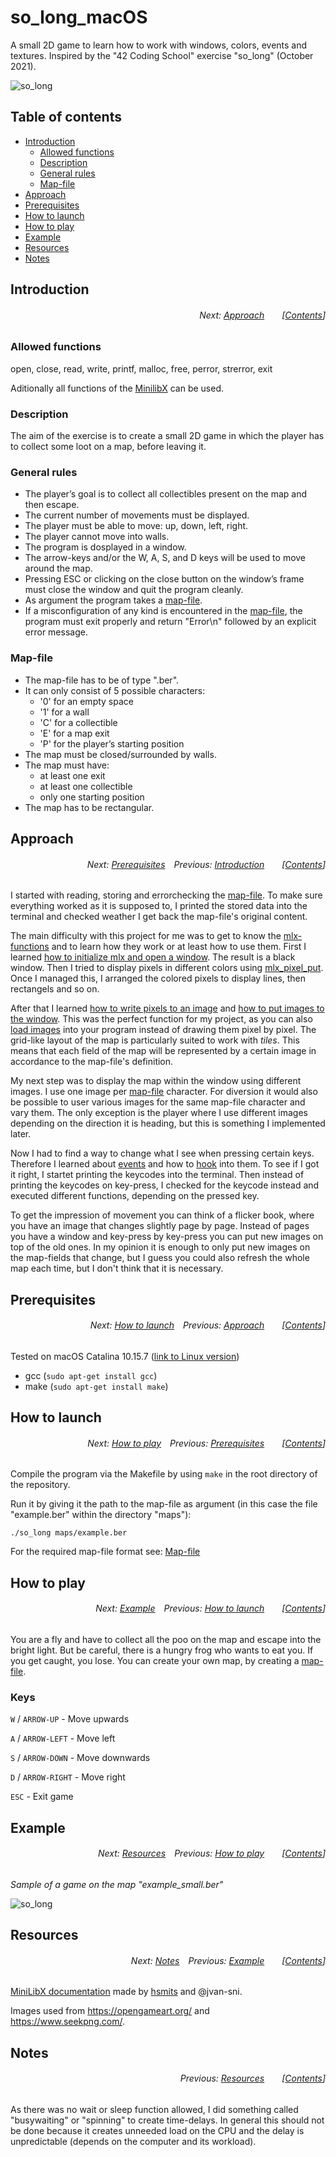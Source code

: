 # so_long_macOS
A small 2D game to learn how to work with windows, colors, events and textures. Inspired by the "42 Coding School" exercise "so_long" (October 2021).

![so_long](https://user-images.githubusercontent.com/80413516/155494401-f80fc365-a149-4cf7-bba0-c28b14634285.gif)

## Table of contents
* [Introduction](#introduction)
  * [Allowed functions](#allowed-functions)
  * [Description](#description)
  * [General rules](#general-rules)
  * [Map-file](#map-file)
* [Approach](#approach)
* [Prerequisites](#prerequisites)
* [How to launch](#how-to-launch)
* [How to play](#how-to-play)
* [Example](#example)
* [Resources](#resources)
* [Notes](#notes)


## Introduction
###### <p align="right">Next: [Approach](#approach)&emsp;&emsp;[[Contents](#table-of-contents)]</p>
### Allowed functions
open, close, read, write, printf, malloc, free, perror, strerror, exit

Aditionally all functions of the [MinilibX](https://harm-smits.github.io/42docs/libs/minilibx/introduction.html#introduction-1) can be used. 

### Description
The aim of the exercise is to create a small 2D game in which the player has to collect some loot on a map, before leaving it.

### General rules
* The player’s goal is to collect all collectibles present on the map and then escape.
* The current number of movements must be displayed.
* The player must be able to move: up, down, left, right.
* The player cannot move into walls.
* The program is dosplayed in a window.
* The arrow-keys and/or the W, A, S, and D keys will be used to move around the map.
* Pressing ESC or clicking on the close button on the window’s frame must close the window and quit the program cleanly.
* As argument the program takes a [map-file](#map-file).
* If a misconfiguration of any kind is encountered in the [map-file](#map-file), the program must exit properly and return "Error\n" followed by an explicit error message.

### Map-file
* The map-file has to be of type ".ber".
* It can only consist of 5 possible characters:
  * '0' for an empty space
  * '1' for a wall
  * 'C' for a collectible
  * 'E' for a map exit
  * 'P' for the player’s starting position
* The map must be closed/surrounded by walls.
* The map must have:
  * at least one exit
  * at least one collectible
  * only one starting position
* The map has to be rectangular.

## Approach
###### <p align="right">Next: [Prerequisites](#prerequisites)&emsp;Previous: [Introduction](#introduction)&emsp;&emsp;[[Contents](#table-of-contents)]</p>

I started with reading, storing and errorchecking the [map-file](#map-file). To make sure everything worked as it is supposed to, I printed the stored data into the terminal and checked weather I get back the map-file's original content.

The main difficulty with this project for me was to get to know the [mlx-functions](https://harm-smits.github.io/42docs/libs/minilibx/prototypes.html) and to learn how they work or at least how to use them. First I learned [how to initialize mlx and open a window](https://harm-smits.github.io/42docs/libs/minilibx/getting_started.html#initialization). The result is a black window. Then I tried to display pixels in different colors using [mlx_pixel_put](https://harm-smits.github.io/42docs/libs/minilibx/prototypes.html#mlx_pixel_put). Once I managed this, I arranged the colored pixels to display lines, then rectangels and so on.

After that I learned [how to write pixels to an image](https://harm-smits.github.io/42docs/libs/minilibx/getting_started.html#writing-pixels-to-a-image) and [how to put images to the window](https://harm-smits.github.io/42docs/libs/minilibx/getting_started.html#pushing-images-to-a-window). This was the perfect function for my project, as you can also [load images](https://harm-smits.github.io/42docs/libs/minilibx/images.html#reading-images) into your program instead of drawing them pixel by pixel. The grid-like layout of the map is particularly suited to work with _tiles_. This means that each field of the map will be represented by a certain image in accordance to the map-file's definition.

My next step was to display the map within the window using different images. I use one image per [map-file](#map-file) character. For diversion it would also be possible to user various images for the same map-file character and vary them. The only exception is the player where I use different images depending on the direction it is heading, but this is something I implemented later.

Now I had to find a way to change what I see when pressing certain keys. Therefore I learned about [events](https://harm-smits.github.io/42docs/libs/minilibx/events.html#introduction) and how to [hook](https://harm-smits.github.io/42docs/libs/minilibx/events.html#hooking-into-events) into them. To see if I got it right, I startet printing the keycodes into the terminal. Then instead of printing the keycodes on key-press, I checked for the keycode instead and executed different functions, depending on the pressed key.

To get the impression of movement you can think of a flicker book, where you have an image that changes slightly page by page. Instead of pages you have a window and key-press by key-press you can put new images on top of the old ones. In my opinion it is enough to only put new images on the map-fields that change, but I guess you could also refresh the whole map each time, but I don't think that it is necessary.

## Prerequisites
###### <p align="right">Next: [How to launch](#how-to-launch)&emsp;Previous: [Approach](#approach)&emsp;&emsp;[[Contents](#table-of-contents)]</p>
Tested on macOS Catalina 10.15.7 ([link to Linux version](https://github.com/aenglert42/so_long_Linux))
* gcc (```sudo apt-get install gcc```)
* make (```sudo apt-get install make```)

## How to launch
###### <p align="right">Next: [How to play](#how-to-play)&emsp;Previous: [Prerequisites](#prerequisites)&emsp;&emsp;[[Contents](#table-of-contents)]</p>
Compile the program via the Makefile by using ```make``` in the root directory of the repository.

Run it by giving it the path to the map-file as argument (in this case the file "example.ber" within the directory "maps"):

```
./so_long maps/example.ber
```

For the required map-file format see: [Map-file](#map-file)

## How to play
###### <p align="right">Next: [Example](#example)&emsp;Previous: [How to launch](#how-to-launch)&emsp;&emsp;[[Contents](#table-of-contents)]</p>
You are a fly and have to collect all the poo on the map and escape into the bright light. But be careful, there is a hungry frog who wants to eat you. If you get caught, you lose. You can create your own map, by creating a [map-file](#map-file).

### Keys
```W``` / ```ARROW-UP``` - Move upwards

```A``` / ```ARROW-LEFT``` - Move left

```S``` / ```ARROW-DOWN``` - Move downwards

```D``` / ```ARROW-RIGHT``` - Move right

```ESC``` - Exit game

## Example
###### <p align="right">Next: [Resources](#resources)&emsp;Previous: [How to play](#how-to-play)&emsp;&emsp;[[Contents](#table-of-contents)]</p>
_Sample of a game on the map "example_small.ber"_

![so_long](https://user-images.githubusercontent.com/80413516/155494401-f80fc365-a149-4cf7-bba0-c28b14634285.gif)

## Resources
###### <p align="right">Next: [Notes](#notes)&emsp;Previous: [Example](#example)&emsp;&emsp;[[Contents](#table-of-contents)]</p>
[MiniLibX documentation](https://harm-smits.github.io/42docs/libs/minilibx) made by [hsmits](https://github.com/harm-smits) and @jvan-sni.

Images used from https://opengameart.org/ and https://www.seekpng.com/.

## Notes
###### <p align="right">Previous: [Resources](#resources)&emsp;&emsp;[[Contents](#table-of-contents)]</p>
As there was no wait or sleep function allowed, I did something called "busywaiting" or "spinning" to create time-delays. In general this should not be done because it creates unneeded load on the CPU and the delay is unpredictable (depends on the computer and its workload).

